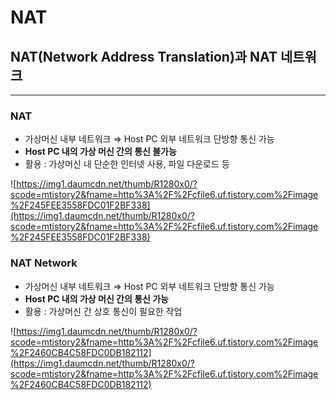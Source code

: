 # NAT

## NAT(Network Address Translation)과 NAT 네트워크

---

### NAT

- 가상머신 내부 네트워크 ⇒ Host PC 외부 네트워크 단방향 통신 가능
- **Host PC 내의 가상 머신 간의 통신 불가능**
- 활용 : 가상머신 내 단순한 인터넷 사용, 파일 다운로드 등

![https://img1.daumcdn.net/thumb/R1280x0/?scode=mtistory2&fname=http%3A%2F%2Fcfile6.uf.tistory.com%2Fimage%2F245FEE3558FDC01F2BF338](https://img1.daumcdn.net/thumb/R1280x0/?scode=mtistory2&fname=http%3A%2F%2Fcfile6.uf.tistory.com%2Fimage%2F245FEE3558FDC01F2BF338)

### NAT Network

- 가상머신 내부 네트워크 ⇒ Host PC 외부 네트워크 단방향 통신 가능
- **Host PC 내의 가상 머신 간의 통신 가능**
- 활용 : 가상머신 간 상호 통신이 필요한 작업

![https://img1.daumcdn.net/thumb/R1280x0/?scode=mtistory2&fname=http%3A%2F%2Fcfile6.uf.tistory.com%2Fimage%2F2460CB4C58FDC0DB182112](https://img1.daumcdn.net/thumb/R1280x0/?scode=mtistory2&fname=http%3A%2F%2Fcfile6.uf.tistory.com%2Fimage%2F2460CB4C58FDC0DB182112)